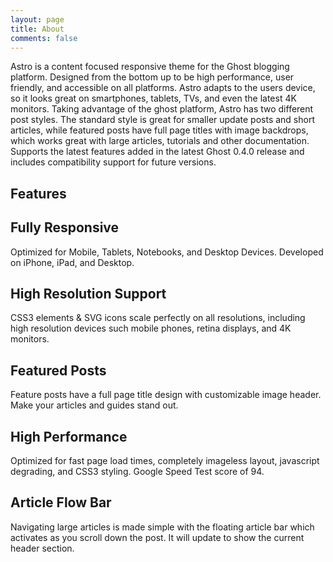 ```yaml
---
layout: page
title: About
comments: false
---
```


Astro is a content focused responsive theme for the Ghost blogging platform. Designed from the bottom up to be high performance, user friendly, and accessible on all platforms. Astro adapts to the users device, so it looks great on smartphones, tablets, TVs, and even the latest 4K monitors. Taking advantage of the ghost platform, Astro has two different post styles. The standard style is great for smaller update posts and short articles, while featured posts have full page titles with image backdrops, which works great with large articles, tutorials and other documentation. Supports the latest features added in the latest Ghost 0.4.0 release and includes compatibility support for future versions.

## Features

## <i class="fa fa-arrows-h"></i> Fully Responsive
Optimized for Mobile, Tablets, Notebooks, and Desktop Devices. Developed on iPhone, iPad, and Desktop.

## <i class="fa fa-expand"></i> High Resolution Support
CSS3 elements & SVG icons scale perfectly on all resolutions, including high resolution devices such mobile phones, retina displays, and 4K monitors.

## <i class="fa fa-cog"></i> Featured Posts
Feature posts have a full page title design with customizable image header. Make your articles and guides stand out.

## <i class="fa fa-spinner"></i> High Performance
Optimized for fast page load times, completely imageless layout, javascript degrading, and CSS3 styling. Google Speed Test score of 94.

## <i class="fa fa-sort-amount-desc"></i> Article Flow Bar
Navigating large articles is made simple with the floating article bar which activates as you scroll down the post. It will update to show the current header section.
